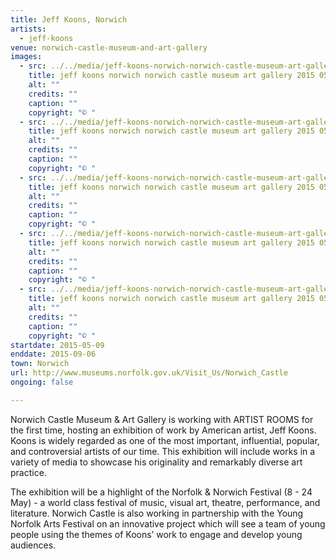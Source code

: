 ```yaml
---
title: Jeff Koons, Norwich
artists:
  - jeff-koons
venue: norwich-castle-museum-and-art-gallery
images:
  - src: ../../media/jeff-koons-norwich-norwich-castle-museum-art-gallery-2015-05-09-0.webp
    title: jeff koons norwich norwich castle museum art gallery 2015 05 09 0
    alt: ""
    credits: ""
    caption: ""
    copyright: "© "
  - src: ../../media/jeff-koons-norwich-norwich-castle-museum-art-gallery-2015-05-09-1.webp
    title: jeff koons norwich norwich castle museum art gallery 2015 05 09 1
    alt: ""
    credits: ""
    caption: ""
    copyright: "© "
  - src: ../../media/jeff-koons-norwich-norwich-castle-museum-art-gallery-2015-05-09-2.webp
    title: jeff koons norwich norwich castle museum art gallery 2015 05 09 2
    alt: ""
    credits: ""
    caption: ""
    copyright: "© "
  - src: ../../media/jeff-koons-norwich-norwich-castle-museum-art-gallery-2015-05-09-3.webp
    title: jeff koons norwich norwich castle museum art gallery 2015 05 09 3
    alt: ""
    credits: ""
    caption: ""
    copyright: "© "
  - src: ../../media/jeff-koons-norwich-norwich-castle-museum-art-gallery-2015-05-09-4.webp
    title: jeff koons norwich norwich castle museum art gallery 2015 05 09 4
    alt: ""
    credits: ""
    caption: ""
    copyright: "© "
startdate: 2015-05-09
enddate: 2015-09-06
town: Norwich
url: http://www.museums.norfolk.gov.uk/Visit_Us/Norwich_Castle
ongoing: false

---
```


Norwich Castle Museum & Art Gallery is working with ARTIST ROOMS for the first time, hosting an exhibition of work by American artist, Jeff Koons. Koons is widely regarded as one of the most important, influential, popular, and controversial artists of our time. This exhibition will include works in a variety of media to showcase his originality and remarkably diverse art practice.

The exhibition will be a highlight of the Norfolk & Norwich Festival (8 - 24 May) - a world class festival of music, visual art, theatre, performance, and literature. Norwich Castle is also working in partnership with the Young Norfolk Arts Festival on an innovative project which will see a team of young people using the themes of Koons’ work to engage and develop young audiences.
